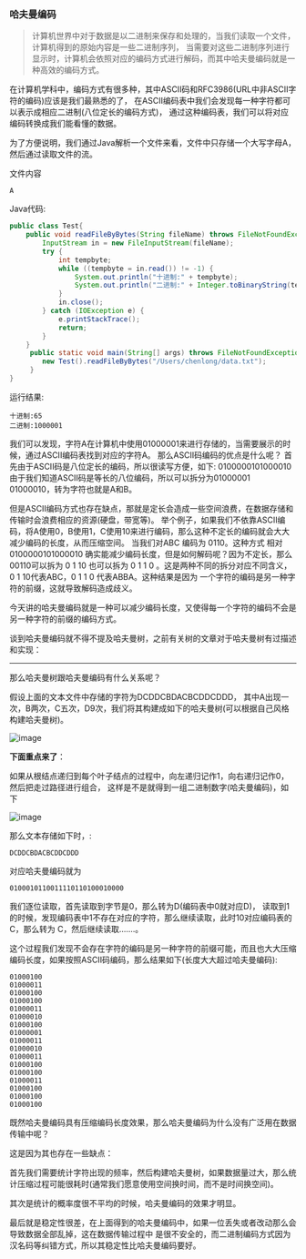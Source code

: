 ### 哈夫曼编码

> 计算机世界中对于数据是以二进制来保存和处理的，当我们读取一个文件，计算机得到的原始内容是一些二进制序列，
当需要对这些二进制序列进行显示时，计算机会依照对应的编码方式进行解码，而其中哈夫曼编码就是一种高效的编码方式。

在计算机学科中，编码方式有很多种，其中ASCII码和RFC3986(URL中非ASCII字符的编码)应该是我们最熟悉的了，
在ASCII编码表中我们会发现每一种字符都可以表示成相应二进制(八位定长的编码方式)，
通过这种编码表，我们可以将对应编码转换成我们能看懂的数据。

为了方便说明，我们通过Java解析一个文件来看，文件中只存储一个大写字母A，然后通过读取文件的流。

文件内容
```text
A
```

Java代码:

```java
public class Test{
    public void readFileByBytes(String fileName) throws FileNotFoundException {
        InputStream in = new FileInputStream(fileName);
        try {
            int tempbyte;
            while ((tempbyte = in.read()) != -1) {
                System.out.println("十进制:" + tempbyte);
                System.out.println("二进制:" + Integer.toBinaryString(tempbyte));
            }
            in.close();
        } catch (IOException e) {
            e.printStackTrace();
            return;
        }
    }
     public static void main(String[] args) throws FileNotFoundException {
        new Test().readFileByBytes("/Users/chenlong/data.txt");
     }
}
```

运行结果:

```text
十进制:65
二进制:1000001
```

我们可以发现，字符A在计算机中使用01000001来进行存储的，当需要展示的时候，通过ASCII编码表找到对应的字符A。
那么ASCII码编码的优点是什么呢？
首先由于ASCII码是八位定长的编码，所以很读写方便，如下:
0100000101000010
由于我们知道ASCII码是等长的八位编码，所以可以拆分为01000001 01000010，转为字符也就是A和B。

但是ASCII编码方式也存在缺点，那就是定长会造成一些空间浪费，在数据存储和传输时会浪费相应的资源(硬盘，带宽等)。
举个例子，如果我们不依靠ASCII编码，将A使用0，B使用1，C使用10来进行编码，那么这种不定长的编码就会大大减少编码的长度，从而压缩空间。
当我们对ABC 编码为 0110。这种方式 相对 0100000101000010 确实能减少编码长度，但是如何解码呢？因为不定长，那么00110可以拆为
0 1 10 也可以拆为 0 1 1 0 。这是两种不同的拆分对应不同含义，0 1 10代表ABC，0 1 1 0 代表ABBA。这种结果是因为
一个字符的编码是另一种字符的前缀，这就导致解码造成歧义。

今天讲的哈夫曼编码就是一种可以减少编码长度，又使得每一个字符的编码不会是另一种字符的前缀的编码方式。

谈到哈夫曼编码就不得不提及哈夫曼树，之前有关树的文章对于哈夫曼树有过描述和实现：

----

那么哈夫曼树跟哈夫曼编码有什么关系呢？

假设上面的文本文件中存储的字符为DCDDCBDACBCDDCDDD，
其中A出现一次，B两次，C五次，D9次，我们将其构建成如下的哈夫曼树(可以根据自己风格构建哈夫曼树)。

![image](https://p3.pstatp.com/origin/pgc-image/6c156145eab94504b1096a1b65540734)

**下面重点来了**：

如果从根结点递归到每个叶子结点的过程中，向左递归记作1，向右递归记作0，然后把走过路径进行组合，
这样是不是就得到一组二进制数字(哈夫曼编码)，如下

![image](https://p3.pstatp.com/origin/pgc-image/37205b1180ab4bdf89dc3e5e40e25f57)

那么文本存储如下时，:

```text
DCDDCBDACBCDDCDDD  
```

对应哈夫曼编码就为

```text
0100010110011110110100010000 

```
我们逐位读取，首先读取到字节是0，那么转为D(编码表中0就对应D)，
读取到1的时候，发现编码表中1不存在对应的字符，那么继续读取，此时10对应编码表的C，那么转为
C，然后继续读取.......。

这个过程我们发现不会存在字符的编码是另一种字符的前缀可能，而且也大大压缩
编码长度，如果按照ASCII码编码，那么结果如下(长度大大超过哈夫曼编码):

```text
01000100
01000011
01000100
01000100
01000011
01000010
01000100
01000001
01000011
01000010
01000011
01000100
01000100
01000011
01000100
01000100
01000100
```

既然哈夫曼编码具有压缩编码长度效果，那么哈夫曼编码为什么没有广泛用在数据传输中呢？

这是因为其也存在一些缺点：

首先我们需要统计字符出现的频率，然后构建哈夫曼树，如果数据量过大，那么统计压缩过程可能很耗时(通常我们愿意使用空间换时间，而不是时间换空间)。

其次是统计的概率度很不平均的时候，哈夫曼编码的效果才明显。

最后就是稳定性很差，在上面得到的哈夫曼编码中，如果一位丢失或者改动那么会导致数据全部乱掉，这在数据传输过程中
是很不安全的，而二进制编码方式因为汉名码等纠错方式，所以其稳定性比哈夫曼编码要好。


